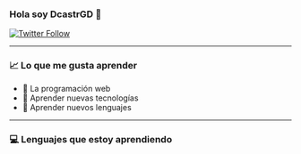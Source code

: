### Hola soy DcastrGD 👋

[![Twitter Follow](https://img.shields.io/twitter/follow/DcastrGD?color=1DA1F2&label=DcastrGD&logo=twitter&style=for-the-badge)](https://twitter.com/DcastrGD)

---

### 📈 Lo que me gusta aprender
- 📌 La programación web
- 📍  Aprender nuevas tecnologías
- 🎉 Aprender nuevos lenguajes 

---

### 💻 Lenguajes que estoy aprendiendo

